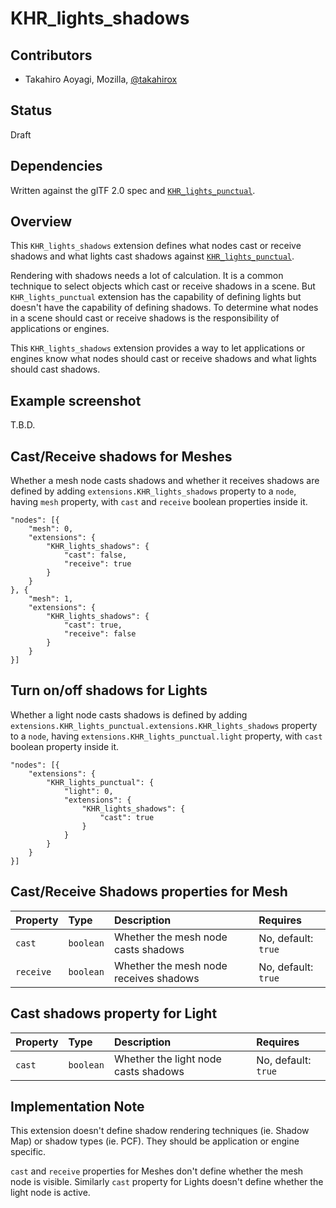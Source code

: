 # KHR\_lights\_shadows

## Contributors

* Takahiro Aoyagi, Mozilla, [@takahirox](https://github.com/takahirox)

## Status

Draft

## Dependencies

Written against the glTF 2.0 spec and
[`KHR_lights_punctual`](https://github.com/KhronosGroup/glTF/tree/main/extensions/2.0/Khronos/KHR_lights_punctual).

## Overview

This `KHR_lights_shadows` extension defines what nodes cast or receive shadows
and what lights cast shadows against
[`KHR_lights_punctual`](https://github.com/KhronosGroup/glTF/tree/main/extensions/2.0/Khronos/KHR_lights_punctual).

Rendering with shadows needs a lot of calculation. It is a common technique to
select objects which cast or receive shadows in a scene. But
`KHR_lights_punctual` extension has the capability of defining lights but doesn't
have the capability of defining shadows. To determine what nodes in a scene
should cast or receive shadows is the responsibility of applications or engines.

This `KHR_lights_shadows` extension provides a way to let applications or
engines know what nodes should cast or receive shadows and what lights should
cast shadows.

## Example screenshot

T.B.D.

## Cast/Receive shadows for Meshes

Whether a mesh node casts shadows and whether it receives shadows are defined by
adding `extensions.KHR_lights_shadows` property to a `node`, having `mesh`
property, with `cast` and `receive` boolean properties inside it.

```
"nodes": [{
    "mesh": 0,
    "extensions": {
        "KHR_lights_shadows": {
            "cast": false,
            "receive": true
        }
    }
}, {
    "mesh": 1,
    "extensions": {
        "KHR_lights_shadows": {
            "cast": true,
            "receive": false
        }
    }
}]
```

## Turn on/off shadows for Lights

Whether a light node casts shadows is defined by adding
`extensions.KHR_lights_punctual.extensions.KHR_lights_shadows` property to a
`node`, having `extensions.KHR_lights_punctual.light` property, with `cast`
boolean property inside it.

```
"nodes": [{
    "extensions": {
        "KHR_lights_punctual": {
            "light": 0,
            "extensions": {
                "KHR_lights_shadows": {
                    "cast": true
                }
            }
        }
    }
}]
```

## Cast/Receive Shadows properties for Mesh

| Property | Type | Description | Requires |
|:------|:------|:------|:------|
| `cast` | `boolean` | Whether the mesh node casts shadows | No, default: `true` |
| `receive` | `boolean` | Whether the mesh node receives shadows | No, default: `true` |

## Cast shadows property for Light

| Property | Type | Description | Requires |
|:------|:------|:------|:------|
| `cast` | `boolean` | Whether the light node casts shadows | No, default: `true` |

## Implementation Note

This extension doesn't define shadow rendering techniques (ie. Shadow Map) or
shadow types (ie. PCF). They should be application or engine specific.

`cast` and `receive` properties for Meshes don't define whether the mesh node is
visible. Similarly `cast` property for Lights doesn't define whether the light
node is active.
